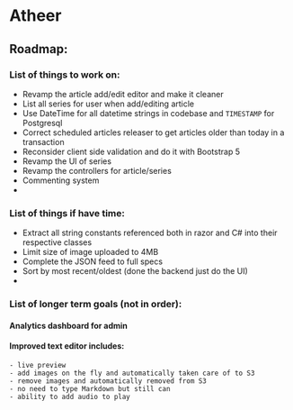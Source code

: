 # Atheer
## Roadmap:
### List of things to work on:
- Revamp the article add/edit editor and make it cleaner
- List all series for user when add/editing article
- Use DateTime for all datetime strings in codebase and `TIMESTAMP` for Postgresql
- Correct scheduled articles releaser to get articles older than today in a transaction
- Reconsider client side validation and do it with Bootstrap 5
- Revamp the UI of series
- Revamp the controllers for article/series
- Commenting system
- 

### List of things if have time:
- Extract all string constants referenced both in razor and C# into their respective classes
- Limit size of image uploaded to 4MB
- Complete the JSON feed to full specs
- Sort by most recent/oldest (done the backend just do the UI)
- 

### List of longer term goals (not in order):

#### Analytics dashboard for admin
#### Improved text editor includes:
    - live preview
    - add images on the fly and automatically taken care of to S3
    - remove images and automatically removed from S3
    - no need to type Markdown but still can
    - ability to add audio to play